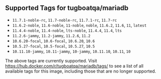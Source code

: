 ## Supported Tags for tugboatqa/mariadb

* `11.7.1-noble-rc`, `11.7-noble-rc`, `11.7.1-rc`, `11.7-rc`
* `11.6.2-noble`, `11.6-noble`, `11-noble`, `noble`, `11.6.2`, `11.6`, `11`, `latest`
* `11.4.4-noble`, `11.4-noble`, `lts-noble`, `11.4.4`, `11.4`, `lts`
* `11.2.6-jammy`, `11.2-jammy`, `11.2.6`, `11.2`
* `10.6.20-focal`, `10.6-focal`, `10.6.20`, `10.6`
* `10.5.27-focal`, `10.5-focal`, `10.5.27`, `10.5`
* `10.11.10-jammy`, `10.11-jammy`, `10-jammy`, `10.11.10`, `10.11`, `10`

The above tags are currently supported. Visit https://hub.docker.com/r/tugboatqa/mariadb/tags/ to see a list of all available tags for this image, including those that are no longer supported.
